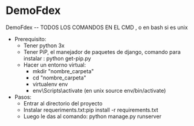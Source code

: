 # DemoFdex
DemoFdex -- TODOS LOS COMANDOS EN EL CMD , o en bash si es unix
* Prerequisito:
  - Tener python 3x
  - Tener PiP, el manejador de paquetes de django, comando para instalar : python get-pip.py
  - Hacer un entorno virtual: 
    - mkdir "nombre_carpeta"
    - cd "nombre_carpeta"
    - virtualenv env
    - env\Scripts\activate (en unix source env/bin/activate)
* Pasos: 
  - Entrar al directorio del proyecto
  - Instalar requeriments.txt:pip install -r requirements.txt 
  - Luego le das al comando: python manage.py runserver

